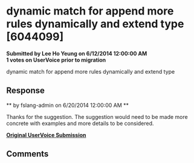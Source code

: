 # dynamic match for append more rules dynamically and extend type [6044099] #

**Submitted by Lee Ho Yeung on 6/12/2014 12:00:00 AM**  
**1 votes on UserVoice prior to migration**  

dynamic match for append more rules dynamically and extend type



## Response ##
** by fslang-admin on 6/20/2014 12:00:00 AM **

Thanks for the suggestion. The suggestion would need to be made more concrete with examples and more details to be considered.


**[Original UserVoice Submission](https://fslang.uservoice.com/forums/245727-f-language/suggestions/6044099)**


## Comments ##

